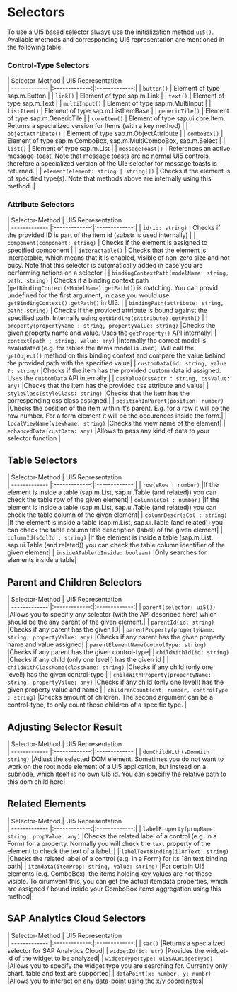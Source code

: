 # Selectors

To use a UI5 based selector always use the initialization method `ui5()`. Available methods and corresponding UI5 representation are mentioned in the following table.

### Control-Type Selectors
| Selector-Method        | UI5 Representation      
| ------------- |:-------------:|:-------------:|
| `button()`      | Element of type sap.m.Button |
| `link()`      | Element of type sap.m.Link |
| `text()`      | Element of type sap.m.Text |
| `multiInput()`      | Element of type sap.m.MultiInput |
| `listItem()`      | Element of type sap.m.ListItemBase |
| `genericTile()`      | Element of type sap.m.GenericTile |
| `coreItem()`      | Element of type sap.ui.core.Item. Returns a specialized version for Items (with a key method) |
| `objectAttribute()`      | Element of type sap.m.ObjectAttribute |
| `comboBox()`      | Element of type sap.m.ComboBox, sap.m.MultiComboBox, sap.m.Select |
| `list()`      | Element of type sap.m.List |
| `messageToast()`      | References an active message-toast. Note that message toasts are no normal UI5 controls, therefore a specialized version of the UI5 selector for message toasts is returned. |
| `element(element: string | string[])`      | Checks if the element is of specified type(s). Note that methods above are internally using this method. |


### Attribute Selectors
| Selector-Method        | UI5 Representation      
| ------------- |:-------------:|:-------------:|
| `id(id: string)`      | Checks if the provided ID is part of the item id (substr is used internally) |
| `component(component: string)`      | Checks if the element is assigned to specified component |
| `interactable()`      | Checks that the element is interactable, which means that it is enabled, visible of non-zero size and not busy. Note that this selector is automatically added in case you are performing actions on a selector |
| `bindingContextPath(modelName: string, path: string)`      | Checks if a binding context path (`getBindingContext(sModelName).getPath()`) is matching. You can provid undefined for the first argument, in case you would use `getBindingContext().getPath()` in UI5. |
| `bindingPath(attribute: string, path: string)`      | Checks if the provided attribute is bound against the specified path. Internally using `getBinding(sAttribute).getPath()` |
| `property(propertyName : string, propertyValue: string)`      |Checks the given property name and value. Uses the `getProperty()` API internally|
| `context(path : string, value: any)`      |Internally the correct model is evaludated (e.g. for tables the items model is used). Will call the `getObject()` method on this binding context and compare the value behind the provided path with the specified value|
| `customData(id: string, value ?: string)`      |Checks if the item has the provided custom data id assigned. Uses the `customData` API internally.|
| `cssValue(cssAttr : string, cssValue: any)`      |Checks that the item has the provided css attribute and value|
| `styleClass(styleClass: string)`      |Checks that the item has the corresponding css class assigned.|
| `positionInParent(position: number)`      |Checks the position of the item within it's parent. E.g. for a row it will be the row number. For a form element it will be the occurences inside the form.|
| `localViewName(viewName: string)`      |Checks the view name of the element|
| `enhancedData(custData: any)`      |Allows to pass any kind of data to your selector function |

## Table Selectors
| Selector-Method        | UI5 Representation      
| ------------- |:-------------:|:-------------:|
| `row(sRow : number)`      |If the element is inside a table (sap.m.List, sap.ui.Table (and related)) you can check the table row of the given element|
| `column(sCol : number)`      |If the element is inside a table (sap.m.List, sap.ui.Table (and related)) you can check the table column of the given element|
| `columnDescr(sCol : string)`      |If the element is inside a table (sap.m.List, sap.ui.Table (and related)) you can check the table column title description (label) of the given element|
| `columnId(sColId : string)`      |If the element is inside a table (sap.m.List, sap.ui.Table (and related)) you can check the table column identifier of the given element|
| `insideATable(bInside: boolean)`      |Only searches for elements inside a table|

## Parent and Children Selectors
| Selector-Method        | UI5 Representation      
| ------------- |:-------------:|:-------------:|
| `parent(selector: ui5())`      |Allows you to specifiy any selector (with the API described here) which should be the any parent of the given element.|
| `parentId(id: string)`      |Checks if any parent has the given ID|
| `parentProperty(propertyName: string, propertyValue: any)`      |Checks if any parent has the given property name and value assigned|
| `parentElementName(cotrolType: string)`      |Checks if any parent has the given control-type|
| `childWithId(id: string)`      |Checks if any child (only one level!) has the given id |
| `childWithClassName(className: string)`      |Checks if any child (only one level!) has the given control-type |
| `childWithProperty(propertyName: string, propertyValue: any)`      |Checks if any child (only one level!) has the given property value and name |
| `childrenCount(cnt: number, controlType : string)`      |Checks amount of children. The second argument can be a control-type, to only count those children of a specific type. |


## Adjusting Selector Result
| Selector-Method        | UI5 Representation      
| ------------- |:-------------:|:-------------:|
| `domChildWith(sDomWith : string)`      |Adjust the selected DOM element. Sometimes you do not want to work on the root node element of a UI5 application, but instead on a subnode, which itself is no own UI5 id. You can specifiy the relative path to this dom child here|

## Related Elements
| Selector-Method        | UI5 Representation      
| ------------- |:-------------:|:-------------:|
| `labelProperty(propName: string, propValue: any)`      |Checks the related label of a control (e.g. in a Form) for a property. Normally you will check the `text` property of the element to check the text of a label. |
| `labelTextBinding(i18nText: string)`      |Checks the related label of a control (e.g. in a Form) for its 18n text binding path|
| `itemdata(itemProp: string, value: string)`      |For certain UI5 elements (e.g. ComboBox), the items holding key values are not those visible. To cirumvent this, you can get the actual itemdata properties, which are assigned / bound inside your ComboBox items aggregation using this method|

## SAP Analytics Cloud Selectors
| Selector-Method        | UI5 Representation      
| ------------- |:-------------:|:-------------:|
| `sac()`      |Returns a specialized selector for SAP Analytics Cloud|
| `widgetId(id: str)`      |Provides the widget-id of the widget to be analyzed|
| `widgetType(type: ui5SACWidgetType)`      |Allows you to specify the widget type you are searching for. Currently only chart, table and text are supported|
| `dataPoint(x: number, y: numbr)`      |Allows you to interact on any data-point using the x/y coordinates|